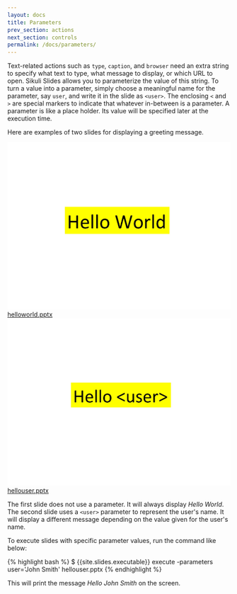 ```yaml
---
layout: docs
title: Parameters
prev_section: actions
next_section: controls
permalink: /docs/parameters/
---
```


Text-related actions such as `type`, `caption`, and `browser` need an extra string to specify what text to type, what message to display, or which URL to open. Sikuli Slides allows you to parameterize the value of this string. To turn a value into a parameter, simply choose a meaningful name for the parameter, say `user`, and write it in the slide as `<user>`. The enclosing `<` and `>` are special markers to indicate that whatever in-between is a parameter. A parameter is like a place holder. Its value will be specified later at the execution time.
	
Here are examples of two slides for displaying a greeting message. 

<div class="section">
	<div class="col span_6_of_12">
		<img src="/img/helloworld.jpg" class="img-polaroid"><br>
		<a href="/pptx/helloworld.pptx">helloworld.pptx</a>
	</div>
	<div class="col span_6_of_12">
		<img src="/img/hellouser.jpg" class="img-polaroid"><br>
		<a href="/pptx/hellouser.pptx">hellouser.pptx</a>
	</div>
</div>

The first slide does not use a parameter. It will always display *Hello World*. The second slide uses a `<user>` parameter to represent the user's name. It will display a different message depending on the value given for the user's name.

To execute slides with specific parameter values, run the command like below:

{% highlight bash %}
$ {{site.slides.executable}} execute -parameters user='John Smith' hellouser.pptx 
{% endhighlight %}

This will print the message *Hello John Smith* on the screen.